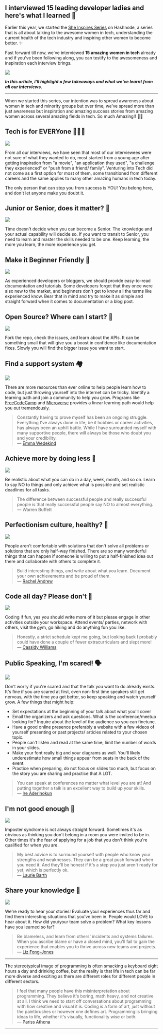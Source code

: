 ## I interviewed 15 leading developer ladies and here's what I learned 🦄

Earlier this year, we started the [She Inspires Series](https://hashnode.com/series/she-inspires-cjt0d02lq001e7ps2wo420g15) on Hashnode, a series that is all about talking to the awesome women in tech, understanding the current health of the tech industry and inspiring other women to become better. ✨

Fast forward till now, we've interviewed **15 amazing women in tech** already and if you've been following along, you can testify to the awesomeness and inspiration each interview brings.

[![](https://hashnode.imgix.net/res/hashnode/image/upload/v1571404304585/BwYSByadM.png?auto=compress)](https://hashnode.com/series/she-inspires-cjt0d02lq001e7ps2wo420g15)

***In this article, I'll highlight a few takeaways and what we've learnt from all our interviews***.

----

When we started this series, our intention was to spread awareness about women in tech and minority groups but over time, we've spread more than just awareness but inspiration and amazing success stories from amazing women across several amazing fields in tech. So much Amazing!! 💜💜

## Tech is for EVERYone 👩‍👩‍👧

![](https://hashnode.imgix.net/res/hashnode/image/upload/v1571653899541/JE4d-HUxr.jpeg?w=800&auto=compress)

From all our interviews, we have seen that most of our interviewees were not sure of what they wanted to do, most started from a young age after getting inspiration from "a movie", "an application they used", "a challenge they experienced" or "push from a friend/ family". Venturing into Tech did not come as a first option for most of them, some transitioned from different careers and the same applies to many other amazing humans in tech today.  

The only person that can stop you from success is YOU! You belong here, and don't let anyone make you doubt it.


## Junior or Senior, does it matter? 👑

![](https://hashnode.imgix.net/res/hashnode/image/upload/v1571653978211/uWnkAM49h.jpeg?w=800&auto=compress)

Time doesn't decide when you can become a Senior. The knowledge and your actual capability will decide so. If you want to transit to Senior, you need to learn and master the skills needed to be one. Keep learning, the more you learn, the more experience you get.

## Make it Beginner Friendly 🐣

![](https://hashnode.imgix.net/res/hashnode/image/upload/v1571654165613/o-ZpTYX7U.jpeg?w=800&auto=compress)

As experienced developers or bloggers, we should provide easy-to-read documentation and tutorials. Some developers forgot that they once were also new to the market, and beginners don't get to know all the terms like experienced know. Bear that in mind and try to make it as simple and straight forward when it comes to documentation or a blog post.

## Open Source? Where can I start? 🏁

![](https://hashnode.imgix.net/res/hashnode/image/upload/v1571654291072/tYcg_VFyc.jpeg?w=800&auto=compress)

Fork the repo, check the issues, and learn about the APIs. It can be something small that will give you a boost in confidence like documentation fixes. Slowly you will find the bigger issue you want to start.

## Find a support system 🏘️

![](https://hashnode.imgix.net/res/hashnode/image/upload/v1571654332370/Tv7wX1C3f.jpeg?w=800&auto=compress)

There are more resources than ever online to help people learn how to code, but just throwing yourself into the internet can be tricky. Identify a learning path and join a community to help you grow. Programs like [FreeCodeCamp](https://www.freecodecamp.org/) and [Microverse](https://www.microverse.org/) provides a linear learning path would help you out tremendously.

> Constantly having to prove myself has been an ongoing struggle. Everything I've always done in life, be it hobbies or career activities, has always been an uphill battle. While I have surrounded myself with many supportive people, there will always be those who doubt you and your credibility.  
 — [Emma Wedekind](https://hashnode.com/post/women-in-tech-emma-wedekind-cjw0phh7s00141ws1x7prqsyo)

## Achieve more by doing less 💪

![](https://hashnode.imgix.net/res/hashnode/image/upload/v1571654381524/_p5xNRhep.jpeg?w=800&auto=compress)

Be realistic about what you can do in a day, week, month, and so on. Learn to say NO to things and only achieve what is possible and set realistic deadlines for all tasks.

> The difference between successful people and really successful people is that really successful people say NO to almost everything.  
— Warren Buffett

## Perfectionism culture, healthy? 👭

![](https://hashnode.imgix.net/res/hashnode/image/upload/v1571654419077/ZgW8ZOHTP.jpeg?w=800&auto=compress)

People aren't comfortable with solutions that don't solve all problems or solutions that are only half-way finished. There are so many wonderful things that can happen if someone is willing to put a half-finished idea out there and collaborate with others to complete it.

> Build interesting things, and write about what you learn. Document your own achievements and be proud of them.  
— [Rachel Andrew](https://hashnode.com/post/women-in-tech-rachel-andrew-cjtichzbe0005gms19pl08gij)

## Code all day? Please don't 🥳

![](https://hashnode.imgix.net/res/hashnode/image/upload/v1571654456511/36VlE1slO.jpeg?w=800&auto=compress)

Coding if fun, yes you should write more of it but please engage in other activities outside your workspace. Attend events/ parties, network with others, visit the gym, go hiking and do anything fun you like.

> Honestly, a strict schedule kept me going, but looking back I probably could have done a couple of fewer extracurriculars and slept more!  
— [Cassidy Williams](https://townhall.hashnode.com/women-in-tech-cassidy-williams-ck0oskzve001mtfs1gtgdt1m7)

## Public Speaking, I'm scared! 🗣️

![](https://hashnode.imgix.net/res/hashnode/image/upload/v1571654490253/ZiaMnM_OT.jpeg?w=800&auto=compress)

Don’t worry if you're scared and that the talk you want to do already exists. It's fine if you are scared at first, even non-first time speakers still get nervous, with the time you get better, so keep speaking and watch yourself grow. A few things that might help:

- Set expectations at the beginning of your talk about what you'll cover
- Email the organizers and ask questions. What is the conference/meetup looking for? Inquire about the level of the audience so you can finetune. 
- Have a good online presence preferably a website with a few videos of yourself presenting or past projects/ articles related to your chosen topic.
- People can't listen and read at the same time, limit the number of words in your slides.
- Make your font really big and your diagrams as well. You'll likely underestimate how small things appear from seats in the back of the event.
- Practice when preparing, do not focus on slides too much, but focus on the story you are sharing and practice that A LOT.

> You can speak at conferences no matter what level you are at! And putting together a talk is an excellent way to build up your skills.  
— [Ire Aderinokun](https://townhall.hashnode.com/women-in-tech-ire-aderinokun-cjzjhrcqp000t66s19xikzic4)

## I'm not good enough 🙁

![](https://hashnode.imgix.net/res/hashnode/image/upload/v1571654543705/7E9pUscwi.jpeg?w=800&auto=compress)

Imposter syndrome is not always straight forward. Sometimes it's as obvious as thinking you don't belong in a room you were invited to be in. Other times it's the fear of applying for a job that you don't think you're qualified for when you are.

> My best advice is to surround yourself with people who know your strengths and weaknesses. They can be a great push forward when you need it. And they'll be honest if it's a step you just aren't ready for yet, which is perfectly ok.   
— [Laurie Barth](https://townhall.hashnode.com/women-in-tech-laurie-barth-cjzo12zc1001lgcs14jhtd5q4)

## Share your knowledge 📝

![](https://hashnode.imgix.net/res/hashnode/image/upload/v1571654594351/8SzfCyGBi.jpeg?w=800&auto=compress)

We're ready to hear your stories! Evaluate your experiences thus far and find them interesting situations that you've been in. People would LOVE to hear about it. How did you/your team solve a problem? What key lessons have you learned so far?

> Be blameless, and learn from others' incidents and systems failures. When you ascribe blame or have a closed mind, you'll fail to gain the experience that enables you to thrive across new teams and projects.  
— [Liz Fong-Jones](https://townhall.hashnode.com/women-in-tech-liz-fong-jones-ck07uek4g002g4zs1yty5ihjy)

----

The stereotypical image of programming is often smacking a keyboard eight hours a day and drinking coffee, but the reality is that life in tech can be far more diverse and exciting as there are different roles for different people in different sectors.

> I feel that many people have this misinterpretation about programming. They believe it's boring, math heavy, and not creative at all. I think we need to start off conversations about programming with how creative and visual it is. Coding is a form of art, just without the paintbrushes or however one defines art. Programming is bringing ideas to life, whether it's visually, functionality wise or both.  
 — [Pariss Athena](https://townhall.hashnode.com/women-in-tech-pariss-athena-cjz3wnz8z003ik5s12e7uzdgg)
 
 ---